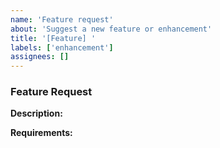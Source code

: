 ```yaml
---
name: 'Feature request'
about: 'Suggest a new feature or enhancement'
title: '[Feature] '
labels: ['enhancement']
assignees: []
---
```


### Feature Request

**Description:**

<!-- *What is the problem or gap this feature is addressing?* -->
<!-- - Clearly define the problem or pain point. -->
<!-- - Example: "Users are frustrated because they cannot save their progress in the app." -->

**Requirements:**

<!-- *What are the requirements for this feature?* -->
<!-- - Clearly define the expected behavior, functionality, or UI outcome. -->
<!-- - If relevant, include the link to the Figma frame or page. -->
